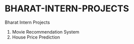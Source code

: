 # BHARAT-INTERN-PROJECTS
Bharat Intern Projects
1. Movie Recommendation System
2. House Price Prediction
